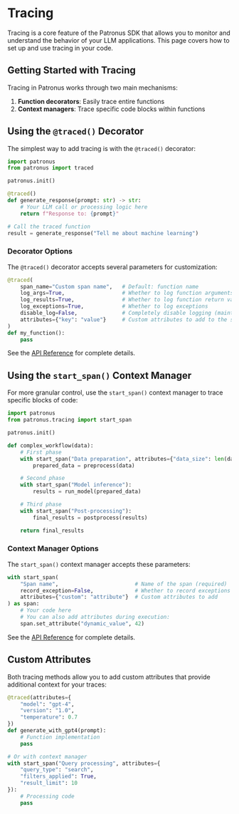 # Tracing

Tracing is a core feature of the Patronus SDK that allows you to monitor and understand the behavior of your LLM applications.
This page covers how to set up and use tracing in your code.

## Getting Started with Tracing

Tracing in Patronus works through two main mechanisms:

1. **Function decorators**: Easily trace entire functions
2. **Context managers**: Trace specific code blocks within functions

## Using the `@traced()` Decorator

The simplest way to add tracing is with the `@traced()` decorator:

```python
import patronus
from patronus import traced

patronus.init()

@traced()
def generate_response(prompt: str) -> str:
    # Your LLM call or processing logic here
    return f"Response to: {prompt}"

# Call the traced function
result = generate_response("Tell me about machine learning")
```

### Decorator Options

The `@traced()` decorator accepts several parameters for customization:

```python
@traced(
    span_name="Custom span name",   # Default: function name
    log_args=True,                  # Whether to log function arguments
    log_results=True,               # Whether to log function return values
    log_exceptions=True,            # Whether to log exceptions
    disable_log=False,              # Completely disable logging (maintains spans)
    attributes={"key": "value"}     # Custom attributes to add to the span
)
def my_function():
    pass
```

See the [API Reference](../api.md#traced) for complete details.

## Using the `start_span()` Context Manager

For more granular control, use the `start_span()` context manager to trace specific blocks of code:

```python
import patronus
from patronus.tracing import start_span

patronus.init()

def complex_workflow(data):
    # First phase
    with start_span("Data preparation", attributes={"data_size": len(data)}):
        prepared_data = preprocess(data)

    # Second phase
    with start_span("Model inference"):
        results = run_model(prepared_data)

    # Third phase
    with start_span("Post-processing"):
        final_results = postprocess(results)

    return final_results
```

### Context Manager Options

The `start_span()` context manager accepts these parameters:

```python
with start_span(
    "Span name",                        # Name of the span (required)
    record_exception=False,             # Whether to record exceptions
    attributes={"custom": "attribute"}  # Custom attributes to add
) as span:
    # Your code here
    # You can also add attributes during execution:
    span.set_attribute("dynamic_value", 42)
```

See the [API Reference](../api.md#start_span) for complete details.

## Custom Attributes

Both tracing methods allow you to add custom attributes that provide additional context for your traces:

```python
@traced(attributes={
    "model": "gpt-4",
    "version": "1.0",
    "temperature": 0.7
})
def generate_with_gpt4(prompt):
    # Function implementation
    pass

# Or with context manager
with start_span("Query processing", attributes={
    "query_type": "search",
    "filters_applied": True,
    "result_limit": 10
}):
    # Processing code
    pass
```
